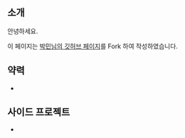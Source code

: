 
## 소개

안녕하세요.

이 페이지는 [박민님의 깃허브 페이지](https://isme2n/isme2n.github.io)를 Fork 하여 작성하였습니다.

## 약력

- 

## 사이드 프로젝트

- 


